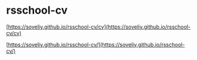 # rsschool-cv

[https://soveliy.github.io/rsschool-cv/cv](https://soveliy.github.io/rsschool-cv/cv)

[https://soveliy.github.io/rsschool-cv/](https://soveliy.github.io/rsschool-cv/)




